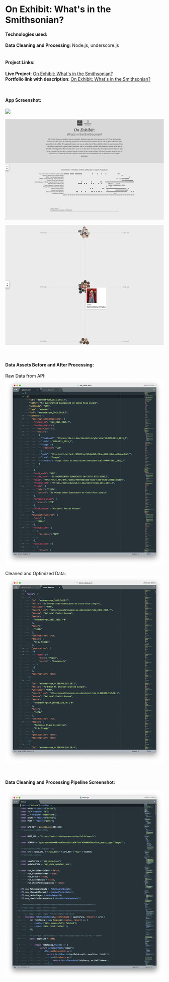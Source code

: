 # On Exhibit: What's in the Smithsonian?

#### Technologies used:
**Data Cleaning and Processing**: Node.js, underscore.js
<br>
<br>

#### Project Links:
**Live Project**: [On Exhibit: What's in the Smithsonian?](https://yoanacodes.github.io/projects/on_exhibit/) <br>
**Portfolio link with description**: [On Exhibit: What's in the Smithsonian?](https://yoanacodes.com/#/projects/onexhibit) 


<br>

#### App Screenshot:
![](../splash_page.png)

![](../overview.png)

![](../timeline.png)

<br>

#### Data Assets Before and After Processing:

Raw Data from API:
![](../data_before.png)

Cleaned and Optimized Data:
![](../data_after.png)

<br>

#### Data Cleaning and Processing Pipeline Screenshot:

![](../data_cleaning.png)

